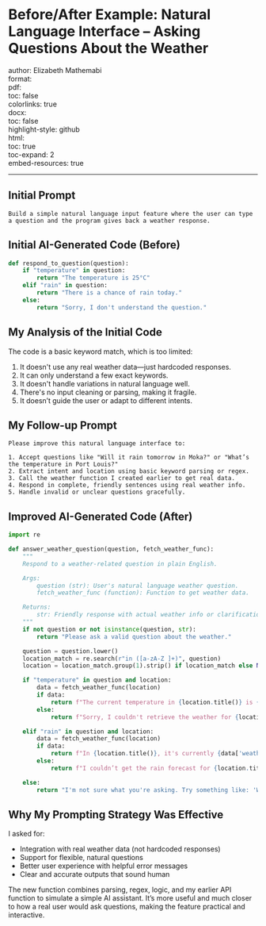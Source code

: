 # Before/After Example: Natural Language Interface – Asking Questions About the Weather

author: Elizabeth Mathemabi  
format:  
pdf:  
  toc: false  
  colorlinks: true  
docx:  
  toc: false  
highlight-style: github  
html:  
  toc: true  
  toc-expand: 2  
embed-resources: true  

---

## Initial Prompt

```
Build a simple natural language input feature where the user can type a question and the program gives back a weather response.
```

## Initial AI-Generated Code (Before)

```python
def respond_to_question(question):
    if "temperature" in question:
        return "The temperature is 25°C"
    elif "rain" in question:
        return "There is a chance of rain today."
    else:
        return "Sorry, I don't understand the question."
```

## My Analysis of the Initial Code

The code is a basic keyword match, which is too limited:

1. It doesn't use any real weather data—just hardcoded responses.
2. It can only understand a few exact keywords.
3. It doesn't handle variations in natural language well.
4. There's no input cleaning or parsing, making it fragile.
5. It doesn’t guide the user or adapt to different intents.

## My Follow-up Prompt

```
Please improve this natural language interface to:

1. Accept questions like "Will it rain tomorrow in Moka?" or "What’s the temperature in Port Louis?"
2. Extract intent and location using basic keyword parsing or regex.
3. Call the weather function I created earlier to get real data.
4. Respond in complete, friendly sentences using real weather info.
5. Handle invalid or unclear questions gracefully.
```

## Improved AI-Generated Code (After)

```python
import re

def answer_weather_question(question, fetch_weather_func):
    """
    Respond to a weather-related question in plain English.

    Args:
        question (str): User's natural language weather question.
        fetch_weather_func (function): Function to get weather data.

    Returns:
        str: Friendly response with actual weather info or clarification prompt.
    """
    if not question or not isinstance(question, str):
        return "Please ask a valid question about the weather."

    question = question.lower()
    location_match = re.search(r"in ([a-zA-Z ]+)", question)
    location = location_match.group(1).strip() if location_match else None

    if "temperature" in question and location:
        data = fetch_weather_func(location)
        if data:
            return f"The current temperature in {location.title()} is {data['temperature_C']}°C."
        else:
            return f"Sorry, I couldn't retrieve the weather for {location.title()}."

    elif "rain" in question and location:
        data = fetch_weather_func(location)
        if data:
            return f"In {location.title()}, it's currently {data['weather_desc'].lower()} with {data['humidity']}% humidity. Better carry an umbrella!"
        else:
            return f"I couldn’t get the rain forecast for {location.title()} right now."

    else:
        return "I'm not sure what you're asking. Try something like: 'Will it rain in Moka?' or 'What's the temperature in Port Louis?'"
```

## Why My Prompting Strategy Was Effective

I asked for:

- Integration with real weather data (not hardcoded responses)
- Support for flexible, natural questions
- Better user experience with helpful error messages
- Clear and accurate outputs that sound human

The new function combines parsing, regex, logic, and my earlier API function to simulate a simple AI assistant. It’s more useful and much closer to how a real user would ask questions, making the feature practical and interactive.
